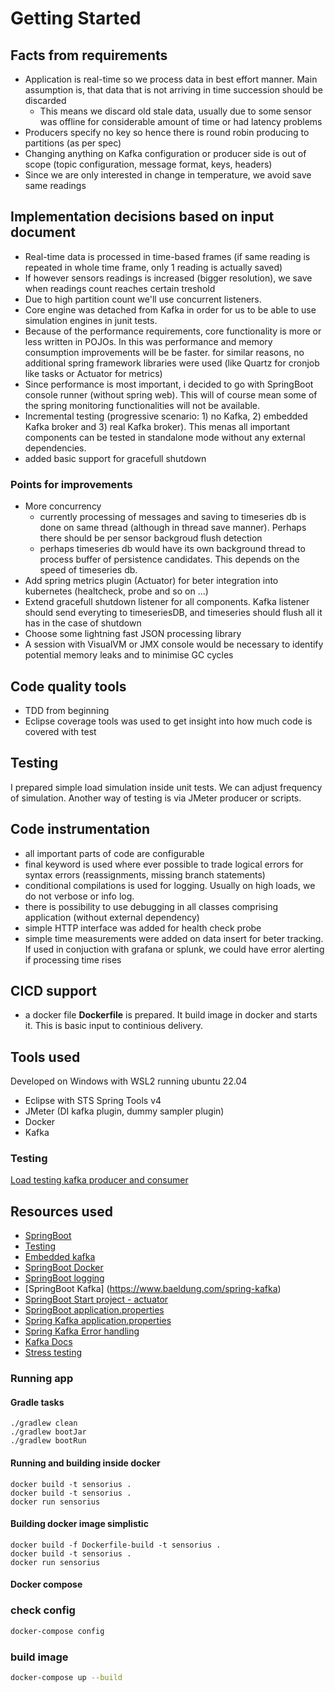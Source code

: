 # Getting Started

## Facts from requirements

- Application is real-time so we process data in best effort manner. Main assumption is, that data that is not arriving in time succession should be discarded
	- This means we discard old stale data, usually due to some sensor was offline for considerable amount of time or had latency problems
- Producers specify no key so hence there is round robin producing to partitions (as per spec)
- Changing anything on Kafka configuration or producer side is out of scope (topic configuration, message format, keys, headers)
- Since we are only interested in change in temperature, we avoid save same readings 

## Implementation decisions based on input document

- Real-time data is processed in time-based frames (if same reading is repeated in whole time frame, only 1 reading is actually saved)
- If however sensors readings is increased (bigger resolution), we save when readings count reaches certain treshold
- Due to high partition count we'll use concurrent listeners.
- Core engine was detached from Kafka in order for us to be able to use simulation engines in junit tests.
- Because of the performance requirements, core functionality is more or less written in POJOs. In this was performance and memory consumption improvements will be be faster.
  for similar reasons, no additional spring framework libraries were used (like Quartz for cronjob like tasks or Actuator for metrics)
- Since performance is most important, i decided to go with SpringBoot console runner  (without spring web). This will of course mean some of the spring monitoring functionalities will not be available.
- Incremental testing (progressive scenario: 1) no Kafka, 2) embedded Kafka broker and 3) real Kafka broker). This menas all important components can be tested in standalone mode without any external dependencies.
- added basic support for gracefull shutdown

###  Points for improvements 

- More concurrency
	- currently processing of messages and saving to timeseries db is done on same thread (although in thread save manner). Perhaps there should be per sensor backgroud flush detection
	- perhaps timeseries db would have its own background thread to process buffer of persistence candidates. This depends on the speed of timeseries db.
- Add spring metrics plugin (Actuator) for beter integration into kubernetes (healtcheck, probe and so on ...)
- Extend gracefull shutdown listener for all components. Kafka listener should send everyting to timeseriesDB, and timeseries should flush all it has in the case of shutdown
- Choose some lightning fast JSON processing library
- A session with VisualVM or JMX console would be necessary to identify potential memory leaks and to minimise GC cycles 

## Code quality tools

- TDD from beginning
- Eclipse coverage tools was used to get insight into how much code is covered with test

## Testing

I prepared simple load simulation inside unit tests. We can adjust frequency of simulation. Another way of testing is via JMeter producer or scripts.

## Code instrumentation

- all important parts of code are configurable
- final keyword is used where ever possible to trade logical errors for syntax errors  (reassignments, missing branch statements)
- conditional compilations is used for logging. Usually on high loads, we do not verbose or info log.
- there is possibility to use debugging in all classes comprising application (without external dependency)
- simple HTTP interface was added for health check probe
- simple time measurements were added on data insert for beter tracking. If used in conjuction with grafana or splunk, we could have error alerting if processing time rises

## CICD support 

- a docker file **Dockerfile** is prepared. It build image in docker and starts it. This is basic input to continious delivery.

## Tools used

Developed on Windows with WSL2 running ubuntu 22.04

- Eclipse with STS Spring Tools v4
- JMeter (DI kafka plugin, dummy sampler plugin)
- Docker 
- Kafka 

### Testing

[Load testing kafka producer and consumer](https://www.blazemeter.com/blog/kafka-testing)

## Resources used

- [SpringBoot](https://spring.io/guides/gs/spring-boot)
- [Testing](https://docs.spring.io/spring-kafka/reference/testing.html)
- [Embedded kafka](https://docs.spring.io/spring-kafka/reference/testing.html#embedded-kafka-annotation)
- [SpringBoot Docker](https://medium.com/@bubu.tripathy/dockerizing-your-spring-boot-application-75bf2c6568d0)
- [SpringBoot logging](https://www.baeldung.com/spring-boot-logging)
- [SpringBoot Kafka] (https://www.baeldung.com/spring-kafka)
- [SpringBoot Start project - actuator](https://spring.io/guides/gs/spring-boot)
- [SpringBoot application.properties](https://docs.spring.io/spring-boot/docs/current/reference/html/application-properties.html)
- [Spring Kafka application.properties](https://gist.github.com/geunho/77f3f9a112ea327457353aa407328771)
- [Spring Kafka Error handling](https://medium.com/javarevisited/robust-kafka-consumer-error-handling-on-a-spring-boot-3-application-6fc95e92c956)
- [Kafka Docs](https://kafka.apache.org/0110/javadoc/org/apache/kafka/clients/consumer/KafkaConsumer.html#assign(java.util.Collection))
- [Stress testing](https://www.blazemeter.com/blog/kafka-testing)

### Running app

#### Gradle tasks

```
./gradlew clean
./gradlew bootJar
./gradlew bootRun
```

#### Running and building inside docker

```
docker build -t sensorius .
docker build -t sensorius .
docker run sensorius
```

#### Building docker image simplistic

```
docker build -f Dockerfile-build -t sensorius .
docker build -t sensorius .
docker run sensorius
```

#### Docker compose

### check config

```bash
docker-compose config
```

### build image
```bash
docker-compose up --build
```



